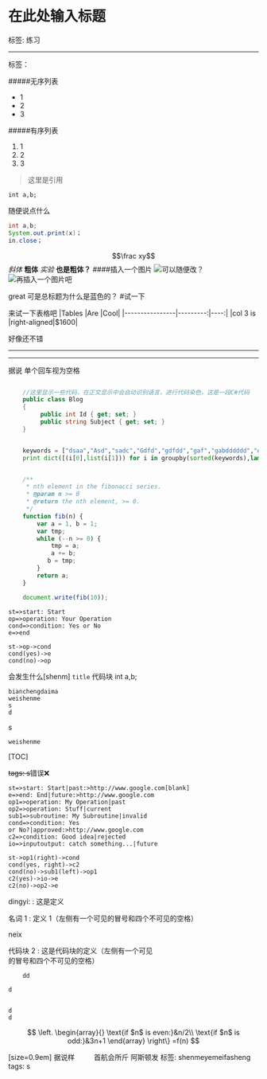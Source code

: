 ﻿# 在此处输入标题

标签: 练习

---

标签： 

#####无序列表
* 1
* 2
* 3

#####有序列表
1. 1
2. 2
3. 3

>这里是引用

    int a,b;

随便说点什么
```java
int a,b;
System.out.print(x)；
in.close；
```

$$\frac xy$$
*斜体*
**粗体**
_实验_
__也是粗体？__
####插入一个图片
![可以随便改？][1]
![再插入一个图片吧](https://cdn.sspai.com/attachment/origin/2014/04/15/69495.jpg)

great
可是总标题为什么是蓝色的？
#试一下
    
来试一下表格吧
|Tables |Are |Cool|
|----------------|---------:|----:|
|col 3 is   |right-aligned|$1600|

好像还不错
***


----------
据说
单个回车视为空格
    
```C#

    //这里显示一些代码，在正文显示中会自动识别语言，进行代码染色，这是一段C#代码
    public class Blog
    {
         public int Id { get; set; }
         public string Subject { get; set; }
    }
```
```Python

    keywords = ["dsaa","Asd","sadc","Gdfd","gdfdd","gaf","gabdddddd","eg"]
    print dict([(i[0],list(i[1])) for i in groupby(sorted(keywords),lambda    x:x[0].lower())])
```
```Javascript

    /**
     * nth element in the fibonacci series.
     * @param n >= 0
     * @return the nth element, >= 0.
     */
    function fib(n) {
        var a = 1, b = 1;
        var tmp;
        while (--n >= 0) {
            tmp = a;
            a += b;
           b = tmp;
        }
        return a;
    }

    document.write(fib(10));
```

```flow
st=>start: Start
op=>operation: Your Operation
cond=>condition: Yes or No
e=>end

st->op->cond
cond(yes)->e
cond(no)->op
```
会发生什么\[shenm]
`title`
    代码块
int a,b;

    bianchengdaima
    weishenme
    s
    d
s
```
weishenme
```
[TOC]

<div id="diagram"></div>
<script>
  var diagram = flowchart.parse("the code definition");
  diagram.drawSVG('diagram');

  // you can also try to pass options:

  diagram.drawSVG('diagram', {
                              'x': 0,
                              'y': 0,
                              'line-width': 3,
                              'line-length': 50,
                              'text-margin': 10,
                              'font-size': 14,
                              'font-color': 'black',
                              'line-color': 'black',
                              'element-color': 'black',
                              'fill': 'white',
                              'yes-text': 'yes',
                              'no-text': 'no',
                              'arrow-end': 'block',
                              'scale': 1,
                              // style symbol types
                              'symbols': {
                                'start': {
                                  'font-color': 'red',
                                  'element-color': 'green',
                                  'fill': 'yellow'
                                },
                                'end':{
                                  'class': 'end-element'
                                }
                              },
                              // even flowstate support ;-)
                              'flowstate' : {
                                'past' : { 'fill' : '#CCCCCC', 'font-size' : 12},
                                'current' : {'fill' : 'yellow', 'font-color' : 'red', 'font-weight' : 'bold'},
                                'future' : { 'fill' : '#FFFF99'},
                                'request' : { 'fill' : 'blue'},
                                'invalid': {'fill' : '#444444'},
                                'approved' : { 'fill' : '#58C4A3', 'font-size' : 12, 'yes-text' : 'APPROVED', 'no-text' : 'n/a' },
                                'rejected' : { 'fill' : '#C45879', 'font-size' : 12, 'yes-text' : 'n/a', 'no-text' : 'REJECTED' }
                              }
                            });
</script>

~~tags: s~~错误❌

<script src="raphael-min.js"><
<script src="flowchart-latest.js"></script>


```flow
st=>start: Start|past:>http://www.google.com[blank]
e=>end: End|future:>http://www.google.com
op1=>operation: My Operation|past
op2=>operation: Stuff|current
sub1=>subroutine: My Subroutine|invalid
cond=>condition: Yes
or No?|approved:>http://www.google.com
c2=>condition: Good idea|rejected
io=>inputoutput: catch something...|future

st->op1(right)->cond
cond(yes, right)->c2
cond(no)->sub1(left)->op1
c2(yes)->io->e
c2(no)->op2->e
```
dingyi:
:    这是定义

名词 1
:    定义 1（左侧有一个可见的冒号和四个不可见的空格）

neix

代码块 2
:   这是代码块的定义（左侧有一个可见<br/>的冒号和四个不可见的空格）

        dd

    d


    d
    d
$$
\left.
\begin{array}{}
\text{if $n$ is even:}&n/2\\
\text{if $n$ is odd:}&3n+1
\end{array}
\right\}
=f(n)
$$

[size=0.9em]
据说样 &emsp;&emsp;&ensp;首航会所斤     阿斯顿发
标签: shenmeyemeifasheng
tags: s
               
  [1]: http://static.zybuluo.com/Claucisco/m3o9zwl8gut5uwblugj37ztt/v2-510bf0af329da374dfec05f488f4b1a4_r.jpg
  